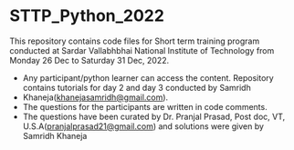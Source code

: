 # STTP_Python_2022
This repository contains code files for Short term training program conducted at 
Sardar Vallabhbhai National Institute of Technology from Monday 26 Dec to Saturday 31 Dec, 2022. 
- Any participant/python learner can access the content. Repository contains tutorials for day 2 and day 3 conducted by Samridh 
- Khaneja(khanejasamridh@gmail.com).
- The questions for the participants are written in code comments.
- The questions have been curated by Dr. Pranjal Prasad, Post doc, VT, U.S.A(pranjalprasad21@gmail.com) and solutions were given by Samridh Khaneja
